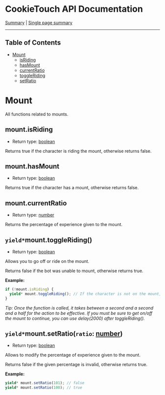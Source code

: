 # CookieTouch API Documentation
[Summary](SUMMARY.md) | [Single page summary](singlepage.md)

<hr>

## Table of Contents
- [Mount](mount)
  - [isRiding](#mountisriding)
  - [hasMount](#mounthasmount)
  - [currentRatio](#mountcurrentratio)
  - [toggleRiding](#mounttoggleriding)
  - [setRatio](#mountsetratioratio-number)

# Mount
All functions related to mounts.

## mount.isRiding
- Return type: <a href="https://developer.mozilla.org/en-US/docs/Web/JavaScript/Data_structures#Boolean_type">boolean</a>

Returns true if the character is riding the mount, otherwise returns false.

## mount.hasMount
- Return type: <a href="https://developer.mozilla.org/en-US/docs/Web/JavaScript/Data_structures#Boolean_type">boolean</a>

Returns true if the character has a mount, otherwise returns false.

## mount.currentRatio
- Return type: <a href="https://developer.mozilla.org/en-US/docs/Web/JavaScript/Data_structures#Number_type">number</a>

Returns the percentage of experience given to the mount.

## <code>yield*</code>mount.toggleRiding()
- Return type: <a href="https://developer.mozilla.org/en-US/docs/Web/JavaScript/Data_structures#Boolean_type">boolean</a>

Allows you to go off or ride on the mount.

Returns false if the bot was unable to mount, otherwise returns true.

**Example:**
```js
if (!mount.isRiding) {
  yield* mount.toggleRiding(); // If the character is not on the mount, then ride on the mount.
}
```
*Tip: Once the function is called, it takes between a second and a second and a half for the action to be effective.
If you must be sure to get on/off the mount to continue, you can use delay(2000) after toggleRiding().*

## <code>yield*</code>mount.setRatio(<code>ratio</code>: <a href="https://developer.mozilla.org/en-US/docs/Web/JavaScript/Data_structures#Number_type">number</a>)
- Return type: <a href="https://developer.mozilla.org/en-US/docs/Web/JavaScript/Data_structures#Boolean_type">boolean</a>

Allows to modify the percentage of experience given to the mount.

Returns false if the given percentage is invalid, otherwise returns true.

**Example:**
```js
yield* mount.setRatio(101); // false
yield* mount.setRatio(100); // true
```

